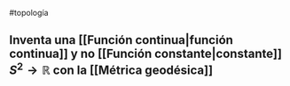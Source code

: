 #topología 

## Inventa una [[Función continua|función continua]] y no [[Función constante|constante]] $S^2 \rightarrow \mathbb{R}$ con la [[Métrica geodésica]]

